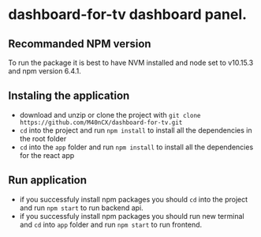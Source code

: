 # dashboard-for-tv dashboard panel.

## Recommanded NPM version

To run the package it is best to have NVM installed and node set to v10.15.3 and npm version 6.4.1.

## Instaling the application

- download and unzip or clone the project with `git clone https://github.com/M40nCX/dashboard-for-tv.git`
- `cd` into the project and run `npm install` to install all the dependencies in the root folder
- `cd` into the `app` folder and run `npm install` to install all the dependencies for the react app

## Run application

- if you successfuly install npm packages you should `cd` into the project and run `npm start` to run backend api.
- if you successfuly install npm packages you should run new terminal and `cd` into `app` folder and run `npm start` to run frontend.
